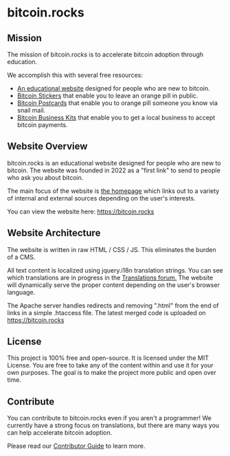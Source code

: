 # bitcoin.rocks
## Mission
The mission of bitcoin.rocks is to accelerate bitcoin adoption through education.

We accomplish this with several free resources:

- [An educational website](https://bitcoin.rocks) designed for people who are new to bitcoin.
- [Bitcoin Stickers](https://bitcoin.rocks/stickers) that enable you to leave an orange pill in public.
- [Bitcoin Postcards](https://bitcoin.rocks/postcards) that enable you to orange pill someone you know via snail mail.
- [Bitcoin Business Kits](https://bitcoin.rocks/business/kit) that enable you to get a local business to accept bitcoin payments.

## Website Overview
bitcoin.rocks is an educational website designed for people who are new to bitcoin. The website was founded in 2022 as a "first link" to send to people who ask you about bitcoin.

The main focus of the website is [the homepage](https://bitcoin.rocks) which links out to a variety of internal and external sources depending on the user's interests.

You can view the website here: https://bitcoin.rocks

## Website Architecture
The website is written in raw HTML / CSS / JS. This eliminates the burden of a CMS.

All text content is localized using jquery.i18n translation strings. You can see which translations are in progress in the [Translations forum.](https://github.com/sovenor/bitcoin-rocks/discussions/categories/translations) The website will dynamically serve the proper content depending on the user's browser language.

The Apache server handles redirects and removing ".html" from the end of links in a simple .htaccess file. The latest merged code is uploaded on https://bitcoin.rocks

## License
This project is 100% free and open-source. It is licensed under the MIT License. You are free to take any of the content within and use it for your own purposes. The goal is to make the project more public and open over time.

## Contribute
You can contribute to bitcoin.rocks even if you aren't a programmer! We currently have a strong focus on translations, but there are many ways you can help accelerate bitcoin adoption.

Please read our [Contributor Guide](https://github.com/sovenor/bitcoin-rocks/blob/main/CONTRIBUTING.md) to learn more.
